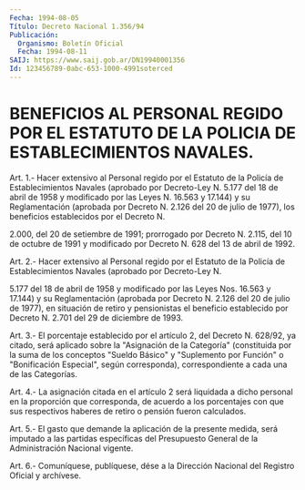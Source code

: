 ```yaml
---
Fecha: 1994-08-05
Título: Decreto Nacional 1.356/94
Publicación:
  Organismo: Boletín Oficial
  Fecha: 1994-08-11
SAIJ: https://www.saij.gob.ar/DN19940001356
Id: 123456789-0abc-653-1000-4991soterced
---
```

# BENEFICIOS AL PERSONAL REGIDO POR EL ESTATUTO DE LA POLICIA DE ESTABLECIMIENTOS NAVALES.

<a id="1"></a>
Art. 1.- Hacer extensivo al Personal regido por el Estatuto de la Policía  de  Establecimientos Navales (aprobado por Decreto-Ley N. 5.177 del 18 de abril de 1958 y modificado por las Leyes N. 16.563 y 17.144) y su Reglamentación  (aprobada  por Decreto N. 2.126 del 20 de julio de 1977), los beneficios establecidos  por  el  Decreto  N.

2.000,  del  20 de setiembre de 1991; prorrogado por Decreto N. 2.115, del 10 de octubre  de 1991 y modificado por Decreto N. 628 del 13 de abril de 1992.

<a id="2"></a>
Art. 2.- Hacer extensivo al Personal regido por el Estatuto de la Policía  de Establecimientos Navales (aprobado por Decreto-Ley N.

5.177 del 18 de  abril de 1958 y modificado por las Leyes Nos. 16.563 y 17.144) y su Reglamentación  (aprobada  por Decreto N. 2.126 del 20 de  julio  de  1977),  en  situación  de retiro y  pensionistas  el beneficio establecido por Decreto N. 2.701  del  29  de  diciembre de 1993.

<a id="3"></a>
Art.  3.-  El  porcentaje  establecido  por el artículo 2, del Decreto N. 628/92, ya citado, será aplicado sobre  la "Asignación de la  Categoría"  (constituida  por la suma de los conceptos  "Sueldo Básico"  y  "Suplemento  por Función"  o  "Bonificación  Especial", según corresponda), correspondiente  a  cada una de las Categorías.

<a id="4"></a>
Art. 4.- La asignación citada en el artículo 2 será liquidada a dicho  personal  en la proporción que corresponda, de acuerdo a los porcentajes con que  sus  respectivos  haberes  de retiro o pensión fueron calculados.

<a id="5"></a>
Art.  5.-  El  gasto  que demande la aplicación de la presente medida, será imputado a las  partidas  específicas  del Presupuesto General de la Administración Nacional vigente.

<a id="6"></a>
Art. 6.- Comuníquese, publíquese, dése a la Dirección Nacional del Registro Oficial y archívese.